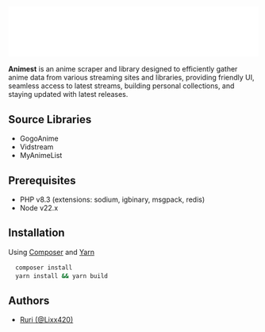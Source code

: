 <img src="public/Animest_EntryHead_2K.png" alt="Animest Banner">

**Animest** is an anime scraper and library designed to efficiently gather anime data from various streaming sites and libraries, providing friendly UI, seamless access to latest streams, building personal collections, and staying updated with latest releases.

## Source Libraries

- GogoAnime
- Vidstream
- MyAnimeList

## Prerequisites

- PHP v8.3 (extensions: sodium, igbinary, msgpack, redis)
- Node v22.x

## Installation

Using [Composer](https://getcomposer.org/) and [Yarn](https://yarnpkg.com/)

```bash
  composer install
  yarn install && yarn build
```

## Authors

- [Ruri (@Lixx420)](https://github.com/Lixx420)
